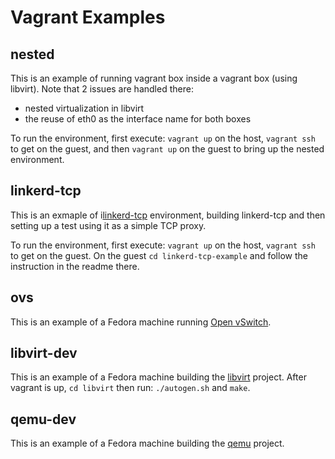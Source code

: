 # Vagrant Examples
## nested
This is an example of running vagrant box inside a vagrant box (using libvirt). Note that 2 issues are handled there:
* nested virtualization in libvirt
* the reuse of eth0 as the interface name for both boxes

To run the environment, first execute: ```vagrant up``` on the host, ```vagrant ssh``` to get on the guest, and then ```vagrant up``` on the guest to bring up the nested environment.
## linkerd-tcp
This is an exmaple of i[linkerd-tcp](https://github.com/linkerd/linkerd-tcp) environment, building linkerd-tcp and then setting up a test using it as a simple TCP proxy.

To run the environment, first execute: ```vagrant up``` on the host, ```vagrant ssh``` to get on the guest. On the guest ```cd linkerd-tcp-example``` and follow the instruction in the readme there.
## ovs
This is an example of a Fedora machine running [Open vSwitch](http://www.openvswitch.org/).
## libvirt-dev
This is an example of a Fedora machine building the [libvirt](https://www.libvirt.org/) project. After vagrant is up, ```cd libvirt``` then run: ```./autogen.sh``` and ```make```.
## qemu-dev
This is an example of a Fedora machine building the [qemu](https://www.qemu.org/) project.

